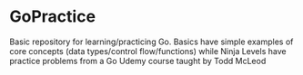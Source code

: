 # GoPractice

Basic repository for learning/practicing Go. Basics have simple examples of core concepts (data types/control flow/functions) while Ninja Levels have practice problems from a Go Udemy course taught by Todd McLeod
